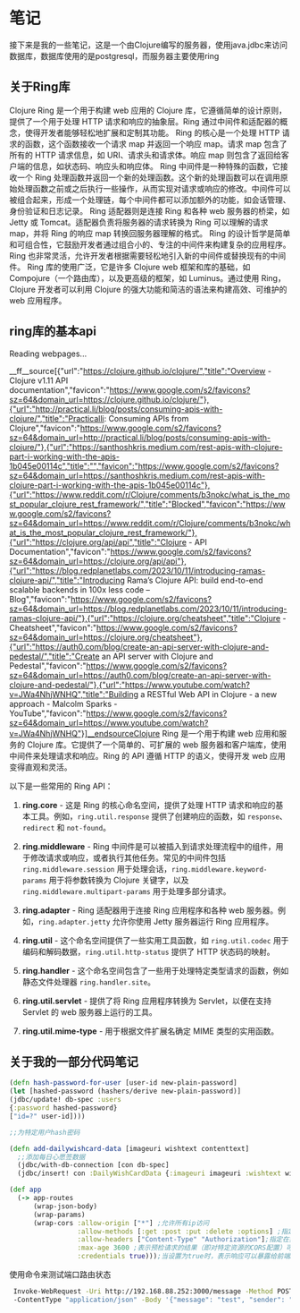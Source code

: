 # 笔记

接下来是我的一些笔记，这是一个由Clojure编写的服务器，使用java.jdbc来访问数据库，数据库使用的是postgresql，而服务器主要使用ring
## 关于Ring库
Clojure Ring 是一个用于构建 web 应用的 Clojure 库，它遵循简单的设计原则，提供了一个用于处理 HTTP 请求和响应的抽象层。Ring 通过中间件和适配器的概念，使得开发者能够轻松地扩展和定制其功能。
Ring 的核心是一个处理 HTTP 请求的函数，这个函数接收一个请求 map 并返回一个响应 map。请求 map 包含了所有的 HTTP 请求信息，如 URI、请求头和请求体。响应 map 则包含了返回给客户端的信息，如状态码、响应头和响应体。
Ring 中间件是一种特殊的函数，它接收一个 Ring 处理函数并返回一个新的处理函数。这个新的处理函数可以在调用原始处理函数之前或之后执行一些操作，从而实现对请求或响应的修改。中间件可以被组合起来，形成一个处理链，每个中间件都可以添加额外的功能，如会话管理、身份验证和日志记录。
Ring 适配器则是连接 Ring 和各种 web 服务器的桥梁，如 Jetty 或 Tomcat。适配器负责将服务器的请求转换为 Ring 可以理解的请求 map，并将 Ring 的响应 map 转换回服务器理解的格式。
Ring 的设计哲学是简单和可组合性，它鼓励开发者通过组合小的、专注的中间件来构建复杂的应用程序。Ring 也非常灵活，允许开发者根据需要轻松地引入新的中间件或替换现有的中间件。
Ring 库的使用广泛，它是许多 Clojure web 框架和库的基础，如 Compojure（一个路由库），以及更高级的框架，如 Luminus。通过使用 Ring，Clojure 开发者可以利用 Clojure 的强大功能和简洁的语法来构建高效、可维护的 web 应用程序。

## ring库的基本api

Reading webpages...

__ff__source[{"url":"https://clojure.github.io/clojure/","title":"Overview - Clojure v1.11 API documentation","favicon":"https://www.google.com/s2/favicons?sz=64&domain_url=https://clojure.github.io/clojure/"},{"url":"http://practical.li/blog/posts/consuming-apis-with-clojure/","title":"Practicalli: Consuming APIs from Clojure","favicon":"https://www.google.com/s2/favicons?sz=64&domain_url=http://practical.li/blog/posts/consuming-apis-with-clojure/"},{"url":"https://santhoshkris.medium.com/rest-apis-with-clojure-part-i-working-with-the-apis-1b045e00114c","title":"","favicon":"https://www.google.com/s2/favicons?sz=64&domain_url=https://santhoshkris.medium.com/rest-apis-with-clojure-part-i-working-with-the-apis-1b045e00114c"},{"url":"https://www.reddit.com/r/Clojure/comments/b3nokc/what_is_the_most_popular_clojure_rest_framework/","title":"Blocked","favicon":"https://www.google.com/s2/favicons?sz=64&domain_url=https://www.reddit.com/r/Clojure/comments/b3nokc/what_is_the_most_popular_clojure_rest_framework/"},{"url":"https://clojure.org/api/api","title":"Clojure - API Documentation","favicon":"https://www.google.com/s2/favicons?sz=64&domain_url=https://clojure.org/api/api"},{"url":"https://blog.redplanetlabs.com/2023/10/11/introducing-ramas-clojure-api/","title":"Introducing Rama’s Clojure API: build end-to-end scalable backends in 100x less code – Blog","favicon":"https://www.google.com/s2/favicons?sz=64&domain_url=https://blog.redplanetlabs.com/2023/10/11/introducing-ramas-clojure-api/"},{"url":"https://clojure.org/cheatsheet","title":"Clojure - Cheatsheet","favicon":"https://www.google.com/s2/favicons?sz=64&domain_url=https://clojure.org/cheatsheet"},{"url":"https://auth0.com/blog/create-an-api-server-with-clojure-and-pedestal/","title":"Create an API server with Clojure and Pedestal","favicon":"https://www.google.com/s2/favicons?sz=64&domain_url=https://auth0.com/blog/create-an-api-server-with-clojure-and-pedestal/"},{"url":"https://www.youtube.com/watch?v=JWa4NhjWNHQ","title":"Building a RESTful Web API in Clojure - a new approach - Malcolm Sparks - YouTube","favicon":"https://www.google.com/s2/favicons?sz=64&domain_url=https://www.youtube.com/watch?v=JWa4NhjWNHQ"}]__endsourceClojure Ring 是一个用于构建 web 应用和服务的 Clojure 库。它提供了一个简单的、可扩展的 web 服务器和客户端库，使用中间件来处理请求和响应。Ring 的 API 遵循 HTTP 的语义，使得开发 web 应用变得直观和灵活。

以下是一些常用的 Ring API：

1. **ring.core** - 这是 Ring 的核心命名空间，提供了处理 HTTP 请求和响应的基本工具。例如，`ring.util.response` 提供了创建响应的函数，如 `response`、`redirect` 和 `not-found`。

2. **ring.middleware** - Ring 中间件是可以被插入到请求处理流程中的组件，用于修改请求或响应，或者执行其他任务。常见的中间件包括 `ring.middleware.session` 用于处理会话，`ring.middleware.keyword-params` 用于将参数转换为 Clojure 关键字，以及 `ring.middleware.multipart-params` 用于处理多部分请求。

3. **ring.adapter** - Ring 适配器用于连接 Ring 应用程序和各种 web 服务器。例如，`ring.adapter.jetty` 允许你使用 Jetty 服务器运行 Ring 应用程序。

4. **ring.util** - 这个命名空间提供了一些实用工具函数，如 `ring.util.codec` 用于编码和解码数据，`ring.util.http-status` 提供了 HTTP 状态码的映射。

5. **ring.handler** - 这个命名空间包含了一些用于处理特定类型请求的函数，例如静态文件处理器 `ring.handler.site`。

6. **ring.util.servlet** - 提供了将 Ring 应用程序转换为 Servlet，以便在支持 Servlet 的 web 服务器上运行的工具。

7. **ring.util.mime-type** - 用于根据文件扩展名确定 MIME 类型的实用函数。


## 关于我的一部分代码笔记
```clojure
(defn hash-password-for-user [user-id new-plain-password]
(let [hashed-password (hashers/derive new-plain-password)]
(jdbc/update! db-spec :users
{:password hashed-password}
["id=?" user-id])))

;;为特定用户hash密码
```
```clojure
(defn add-dailywishcard-data [imageuri wishtext contenttext]
  ;;添加每日心愿签数据
  (jdbc/with-db-connection [con db-spec]
  (jdbc/insert! con :DailyWishCardData {:imageuri imageuri :wishtext wishtext :contenttext contenttext})))

```

```clojure
(def app
  (-> app-routes
      (wrap-json-body)
      (wrap-params)
      (wrap-cors :allow-origin ["*"] ;允许所有ip访问
                 :allow-methods [:get :post :put :delete :options] ;指定允许的HTTP请求方法，[:get :post :put :delete :options]
                 :allow-headers ["Content-Type" "Authorization"];指定在实际请求中可以使用哪些HTTP头
                 :max-age 3600 ;表示预检请求的结果（即对特定资源的CORS配置）可以被缓存多长时间（以秒为单位）。3600表示预检请求的结果可以被缓存一个小时。
                 :credentials true)));当设置为true时，表示响应可以暴露给前端JavaScript代码，即使请求是来自不同源的。这通常用于控制是否应该发送cookies或HTTP认证信息。
```


使用命令来测试端口路由状态
```bash
 Invoke-WebRequest -Uri http://192.168.88.252:3000/message -Method POST
 -ContentType "application/json" -Body '{"message": "test", "sender": "testSender"}'
```